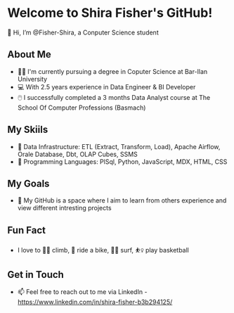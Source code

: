 # Welcome to Shira Fisher's GitHub!
👋 Hi, I’m @Fisher-Shira, a Conputer Science student
## About Me
- 👩‍🎓 I'm currently pursuing a degree in Coputer Science at Bar-Ilan University
- 💻 With 2.5 years experience in Data Engineer & BI Developer
- 🖱️ I successfully completed a 3 months Data Analyst course at The School Of Computer Professions (Basmach)
## My Skiils
- 💾 Data Infrastructure: ETL (Extract, Transform, Load), Apache Airflow, Orale Database, Dbt, OLAP Cubes, SSMS
- 💬 Programming Languages: PlSql, Python, JavaScript, MDX, HTML, CSS
## My Goals
- 🌟 My GitHub is a space where I aim to learn from others experience and view different intresting projects
## Fun Fact
- I love to 🧗‍♀️ climb, 🚴 ride a bike, 🏄‍♀️ surf, ⛹️‍♀️ play basketball 
## Get in Touch
- 📫 Feel free to reach out to me via LinkedIn - https://www.linkedin.com/in/shira-fisher-b3b294125/

<!---
Fisher-Shira/Fisher-Shira is a ✨ special ✨ repository because its `README.md` (this file) appears on your GitHub profile.
You can click the Preview link to take a look at your changes.
--->
